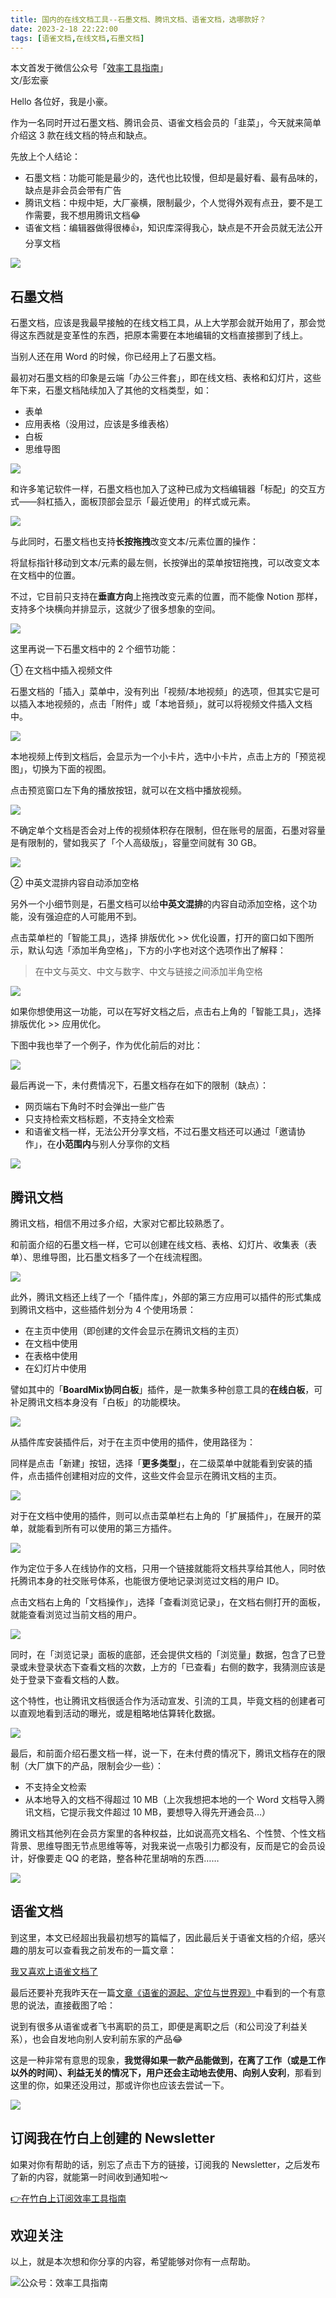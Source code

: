 ```yaml
---
title: 国内的在线文档工具--石墨文档、腾讯文档、语雀文档，选哪款好？                
date: 2023-2-18 22:22:00               
tags: [语雀文档,在线文档,石墨文档]                                                                                     
--- 
```


本文首发于微信公众号「[效率工具指南](https://mp.weixin.qq.com/s/X_6nqMjUDfiFtB8LT3cb6g)」     
文/彭宏豪    


Hello 各位好，我是小豪。   

作为一名同时开过石墨文档、腾讯会员、语雀文档会员的「韭菜」，今天就来简单介绍这 3 款在线文档的特点和缺点。  


先放上个人结论：  

- 石墨文档：功能可能是最少的，迭代也比较慢，但却是最好看、最有品味的，缺点是非会员会带有广告         
- 腾讯文档：中规中矩，大厂豪横，限制最少，个人觉得外观有点丑，要不是工作需要，我不想用腾讯文档😂                        
- 语雀文档：编辑器做得很棒👍，知识库深得我心，缺点是不开会员就无法公开分享文档    

![](https://article-picbed-1302715071.cos.ap-guangzhou.myqcloud.com/2023/02/18/16767277000780.jpg)



## 石墨文档

石墨文档，应该是我最早接触的在线文档工具，从上大学那会就开始用了，那会觉得这东西就是变革性的东西，把原本需要在本地编辑的文档直接挪到了线上。  

当别人还在用 Word 的时候，你已经用上了石墨文档。     

最初对石墨文档的印象是云端「办公三件套」，即在线文档、表格和幻灯片，这些年下来，石墨文档陆续加入了其他的文档类型，如：  

- 表单       
- 应用表格（没用过，应该是多维表格）    
- 白板    
- 思维导图    

![](https://article-picbed-1302715071.cos.ap-guangzhou.myqcloud.com/2023/02/18/16767056345923.jpg)


和许多笔记软件一样，石墨文档也加入了这种已成为文档编辑器「标配」的交互方式——斜杠插入，面板顶部会显示「最近使用」的样式或元素。  

![](https://article-picbed-1302715071.cos.ap-guangzhou.myqcloud.com/2023/02/18/16767040866638.jpg)

与此同时，石墨文档也支持**长按拖拽**改变文本/元素位置的操作：

将鼠标指针移动到文本/元素的最左侧，长按弹出的菜单按钮拖拽，可以改变文本在文档中的位置。

不过，它目前只支持在**垂直方向**上拖拽改变元素的位置，而不能像 Notion 那样，支持多个块横向并排显示，这就少了很多想象的空间。          

![](https://article-picbed-1302715071.cos.ap-guangzhou.myqcloud.com/2023/02/18/16767050851870.jpg)

这里再说一下石墨文档中的 2 个细节功能：  

① 在文档中插入视频文件

石墨文档的「插入」菜单中，没有列出「视频/本地视频」的选项，但其实它是可以插入本地视频的，点击「附件」或「本地音频」，就可以将视频文件插入文档中。

![](https://article-picbed-1302715071.cos.ap-guangzhou.myqcloud.com/2023/02/18/16767065530159.jpg)

本地视频上传到文档后，会显示为一个小卡片，选中小卡片，点击上方的「预览视图」，切换为下面的视图。  

点击预览窗口左下角的播放按钮，就可以在文档中播放视频。

![](https://article-picbed-1302715071.cos.ap-guangzhou.myqcloud.com/2023/02/18/16767067852356.jpg)

不确定单个文档是否会对上传的视频体积存在限制，但在账号的层面，石墨对容量是有限制的，譬如我买了「个人高级版」，容量空间就有 30 GB。    

![](https://article-picbed-1302715071.cos.ap-guangzhou.myqcloud.com/2023/02/18/16767070904943.jpg)

② 中英文混排内容自动添加空格

另外一个小细节则是，石墨文档可以给**中英文混排**的内容自动添加空格，这个功能，没有强迫症的人可能用不到。    

点击菜单栏的「智能工具」，选择 排版优化 >> 优化设置，打开的窗口如下图所示，默认勾选「添加半角空格」，下方的小字也对这个选项作出了解释：  

> 在中文与英文、中文与数字、中文与链接之间添加半角空格

![](https://article-picbed-1302715071.cos.ap-guangzhou.myqcloud.com/2023/02/18/16767073505875.jpg)

如果你想使用这一功能，可以在写好文档之后，点击右上角的「智能工具」，选择 排版优化 >> 应用优化。  

下图中我也举了一个例子，作为优化前后的对比：

![](https://article-picbed-1302715071.cos.ap-guangzhou.myqcloud.com/2023/02/18/16767081491589.jpg)

最后再说一下，未付费情况下，石墨文档存在如下的限制（缺点）：        

- 网页端右下角时不时会弹出一些广告
- 只支持检索文档标题，不支持全文检索    
- 和语雀文档一样，无法公开分享文档，不过石墨文档还可以通过「邀请协作」，在**小范围内**与别人分享你的文档                             

![](https://article-picbed-1302715071.cos.ap-guangzhou.myqcloud.com/2023/02/18/16767092850614.jpg)


## 腾讯文档


腾讯文档，相信不用过多介绍，大家对它都比较熟悉了。   

和前面介绍的石墨文档一样，它可以创建在线文档、表格、幻灯片、收集表（表单）、思维导图，比石墨文档多了一个在线流程图。    

![](https://article-picbed-1302715071.cos.ap-guangzhou.myqcloud.com/2023/02/18/16767101228495.jpg)

此外，腾讯文档还上线了一个「插件库」，外部的第三方应用可以插件的形式集成到腾讯文档中，这些插件划分为 4 个使用场景：   

* 在主页中使用（即创建的文件会显示在腾讯文档的主页）
* 在文档中使用
* 在表格中使用
* 在幻灯片中使用

譬如其中的「**BoardMix协同白板**」插件，是一款集多种创意工具的**在线白板**，可补足腾讯文档本身没有「白板」的功能模块。       

![](https://article-picbed-1302715071.cos.ap-guangzhou.myqcloud.com/2023/02/18/16767221315298.jpg)

从插件库安装插件后，对于在主页中使用的插件，使用路径为：

同样是点击「新建」按钮，选择「**更多类型**」，在二级菜单中就能看到安装的插件，点击插件创建相对应的文件，这些文件会显示在腾讯文档的主页。      

![](https://article-picbed-1302715071.cos.ap-guangzhou.myqcloud.com/2023/02/18/16767234289593.jpg)


对于在文档中使用的插件，则可以点击菜单栏右上角的「扩展插件」，在展开的菜单，就能看到所有可以使用的第三方插件。     

![](https://article-picbed-1302715071.cos.ap-guangzhou.myqcloud.com/2023/02/18/16767237447298.jpg)

作为定位于多人在线协作的文档，只用一个链接就能将文档共享给其他人，同时依托腾讯本身的社交账号体系，也能很方便地记录浏览过文档的用户 ID。      

点击文档右上角的「文档操作」，选择「查看浏览记录」，在文档右侧打开的面板，就能查看浏览过当前文档的用户。    

![](https://article-picbed-1302715071.cos.ap-guangzhou.myqcloud.com/2023/02/18/16767239041829.jpg)

同时，在「浏览记录」面板的底部，还会提供文档的「浏览量」数据，包含了已登录或未登录状态下查看文档的次数，上方的「已查看」右侧的数字，我猜测应该是处于登录下查看文档的人数。   

这个特性，也让腾讯文档很适合作为活动宣发、引流的工具，毕竟文档的创建者可以直观地看到活动的曝光，或是粗略地估算转化数据。     

![](https://article-picbed-1302715071.cos.ap-guangzhou.myqcloud.com/2023/02/18/16767257987210.jpg)

最后，和前面介绍石墨文档一样，说一下，在未付费的情况下，腾讯文档存在的限制（大厂旗下的产品，限制会少一些）：    

- 不支持全文检索   
- 从本地导入的文档不得超过 10 MB（上次我想把本地的一个 Word 文档导入腾讯文档，它提示我文件超过 10 MB，要想导入得先开通会员…）        

腾讯文档其他列在会员方案里的各种权益，比如说高亮文档名、个性赞、个性文档背景、思维导图无节点思维等等，对我来说一点吸引力都没有，反而是它的会员设计，好像要走 QQ 的老路，整各种花里胡哨的东西……           

![](https://article-picbed-1302715071.cos.ap-guangzhou.myqcloud.com/2023/02/18/16767268211445.jpg)


## 语雀文档

到这里，本文已经超出我最初想写的篇幅了，因此最后关于语雀文档的介绍，感兴趣的朋友可以查看我之前发布的一篇文章：

[我又喜欢上语雀文档了](https://mp.weixin.qq.com/s?__biz=MzAxMjY0NTY5OA==&mid=2649921701&idx=1&sn=31d7294575fa3dea6e308dcb7d8d4452&chksm=83a89c88b4df159ee56fcd05b46398f95be7682035f495eb514cf30256eb9c02bbd32c85e6e5&token=1601401092&lang=zh_CN#rd)      

最后还要补充我昨天在一篇[文章《语雀的源起、定位与世界观》](https://www.yuque.com/yuque/blog/xpiwo8)中看到的一个有意思的说法，直接截图了哈：  

说到有很多从语雀或者飞书离职的员工，即便是离职之后（和公司没了利益关系），也会自发地向别人安利前东家的产品😂   

这是一种非常有意思的现象，**我觉得如果一款产品能做到，在离了工作（或是工作以外的时间）、利益无关的情况下，用户还会主动地去使用、向别人安利**，那看到这里的你，如果还没用过，那或许你也应该去尝试一下。              

![](https://article-picbed-1302715071.cos.ap-guangzhou.myqcloud.com/2023/02/18/16767269983491.jpg)



## 订阅我在竹白上创建的 Newsletter   

如果对你有帮助的话，别忘了点击下方的链接，订阅我的 Newsletter，之后发布了新的内容，就能第一时间收到通知啦～  

[👉在竹白上订阅效率工具指南](https://penghh.zhubai.love/)         


## 欢迎关注     

以上，就是本次想和你分享的内容，希望能够对你有一点帮助。     

![公众号：效率工具指南](https://article-picbed-1302715071.cos.ap-guangzhou.myqcloud.com/2021/05/28/gong-zhong-hao-wei-bu-er-wei-ma-dailogo.png)      





















 

